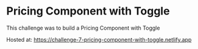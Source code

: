 # Pricing Component with Toggle
This challenge was to build a Pricing Component with Toggle

Hosted at: https://challenge-7-pricing-component-with-toggle.netlify.app